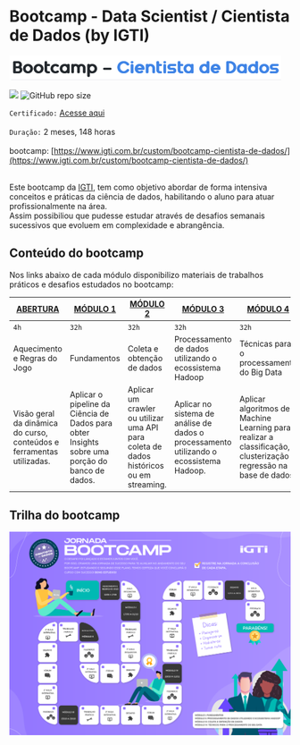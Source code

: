 # Bootcamp - Data Scientist / Cientista de Dados (by IGTI)

[![](https://github.com/masedos/Bootcamp-Cientista-de-Dados/blob/master/logo.png)](https://www.linkedin.com/in/flavioisoni/)

[![](https://img.shields.io/badge/made%20by-masedos-blue)](https://www.linkedin.com/in/flavioisoni/)
![GitHub repo size](https://img.shields.io/badge/-Ci%C3%AAncia%20de%20Dados-blue)

`Certificado:` [Acesse aqui](https://github.com/FlavioIsoni/Bootcamp-Data-Scientist/blob/main/Flavio%20Isoni%20-%20Certificate%20-%20Data%20Scientist.pdf)
</br></br>
`Duração:` 2 meses, 148 horas
</br></br>
bootcamp: [https://www.igti.com.br/custom/bootcamp-cientista-de-dados/](https://www.igti.com.br/custom/bootcamp-cientista-de-dados/)
</br></br>

Este bootcamp da [IGTI](https://www.igti.com.br/), tem como objetivo abordar de forma intensiva conceitos e práticas da ciência de dados, habilitando o aluno para atuar profissionalmente na área.</br>
Assim possibiliou que pudesse estudar através de desafios semanais sucessivos que evoluem em complexidade e abrangência.

## Conteúdo do bootcamp

Nos links abaixo de cada módulo disponibilizo materiais de trabalhos práticos e desafios estudados no bootcamp:

|[ABERTURA](https://github.com/masedos/Bootcamp-Cientista-de-Dados/tree/master/Abertura) |[MÓDULO 1](https://github.com/masedos/Bootcamp-Cientista-de-Dados/tree/master/M%C3%B3dulo%201)|[MÓDULO 2](https://github.com/masedos/Bootcamp-Cientista-de-Dados/tree/master/M%C3%B3dulo%202) |[MÓDULO 3](https://github.com/masedos/Bootcamp-Cientista-de-Dados/tree/master/M%C3%B3dulo%203)|[MÓDULO 4](https://github.com/masedos/Bootcamp-Cientista-de-Dados/tree/master/M%C3%B3dulo%204)|[DESAFIO FINAL](https://github.com/masedos/Bootcamp-Cientista-de-Dados/tree/master/M%C3%B3dulo%205)|
|---------|--------|---------|---------|---------|-------------|
|`4h`     |`32h`   |`32h`    |`32h`    |`32h`    |`12h`        |   
|Aquecimento e Regras do Jogo |Fundamentos|Coleta e obtenção de dados| Processamento de dados utilizando o ecossistema Hadoop |Técnicas para o processamento do Big Data|Desafio Final|
|Visão geral da dinâmica do curso, conteúdos e ferramentas utilizadas.|Aplicar o pipeline da Ciência de Dados para obter Insights sobre uma porção do banco de dados.|Aplicar um crawler ou utilizar uma API para coleta de dados históricos ou em streaming.|Aplicar no sistema de análise de dados o processamento utilizando o ecossistema Hadoop.|Aplicar algoritmos de Machine Learning para realizar a classificação, clusterização e regressão na base de dados.|Conclusão da aplicação final.|

## Trilha do bootcamp

[![](https://github.com/masedos/Bootcamp-Cientista-de-Dados/blob/master/Trilha%20Cientista%20de%20Dados.png)](https://www.linkedin.com/in/masedos/)
